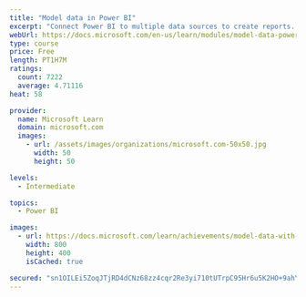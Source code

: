 ```yaml
---
title: "Model data in Power BI"
excerpt: "Connect Power BI to multiple data sources to create reports. Define the relationship between your data sources."
webUrl: https://docs.microsoft.com/en-us/learn/modules/model-data-power-bi/
type: course
price: Free
length: PT1H7M
ratings:
  count: 7222
  average: 4.71116
heat: 58

provider:
  name: Microsoft Learn
  domain: microsoft.com
  images:
    - url: /assets/images/organizations/microsoft.com-50x50.jpg
      width: 50
      height: 50

levels:
  - Intermediate

topics:
  - Power BI

images:
  - url: https://docs.microsoft.com/learn/achievements/model-data-with-power-bi-desktop-social.png
    width: 800
    height: 400
    isCached: true

secured: "sn1OILEi5ZoqJTjRD4dCNz68zz4cqr2Re3yi710tUTrpC95Hr6u5K2HO+9ahYgDQP6x38Au3EX2rKbN8Fi5QPzz5dCen/5g7KALn+u4fCH2I8CVKOXTUKQCoKNmA1V4R/7MCjloGCGlB1OncOxJsRhFVCE+eWqmkMZbXwv5Nxs2Qmt2rNgkJT+iHA8BdCQ2I4W6VuUyU5PnAPv1+x81PjTPWudVjzzmndd2Od5UYxiDz++gihPHPOkZmBYuWXQBuLtctZJRACM2EMOasEUrapCvlonua4gLEkRhuDhFmuONFPgY6Mo7d5jYeSSDH8BXc3GF7xVLZu4zzQKpYCn2gpyOheq3k8agJOskpmV2lBA07JhVnxfPVRQD0VGv30lhKxk0k8DSC/tKd1X90tM5s0DDYiDVU7laFDIsceTGL0w4=;HpM1eT5eMULcZ6kboVfdOw=="
---
```


